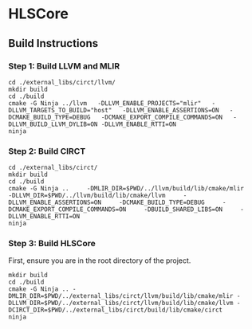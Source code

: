 # HLSCore


## Build Instructions

### Step 1: Build LLVM and MLIR
```
cd ./external_libs/circt/llvm/
mkdir build
cd ./build
cmake -G Ninja ../llvm   -DLLVM_ENABLE_PROJECTS="mlir"   -DLLVM_TARGETS_TO_BUILD="host"   -DLLVM_ENABLE_ASSERTIONS=ON   -DCMAKE_BUILD_TYPE=DEBUG   -DCMAKE_EXPORT_COMPILE_COMMANDS=ON   -DLLVM_BUILD_LLVM_DYLIB=ON -DLLVM_ENABLE_RTTI=ON
ninja
```

### Step 2: Build CIRCT

```
cd ./external_libs/circt/
mkdir build
cd ./build
cmake -G Ninja ..     -DMLIR_DIR=$PWD/../llvm/build/lib/cmake/mlir     -DLLVM_DIR=$PWD/../llvm/build/lib/cmake/llvm     -DLLVM_ENABLE_ASSERTIONS=ON     -DCMAKE_BUILD_TYPE=DEBUG     -DCMAKE_EXPORT_COMPILE_COMMANDS=ON     -DBUILD_SHARED_LIBS=ON     -DLLVM_ENABLE_RTTI=ON
ninja
```

### Step 3: Build HLSCore
First, ensure you are in the root directory of the project.

```
mkdir build
cd ./build
cmake -G Ninja .. -DMLIR_DIR=$PWD/../external_libs/circt/llvm/build/lib/cmake/mlir -DLLVM_DIR=$PWD/../external_libs/circt/llvm/build/lib/cmake/llvm -DCIRCT_DIR=$PWD/../external_libs/circt/build/lib/cmake/circt
ninja
```
